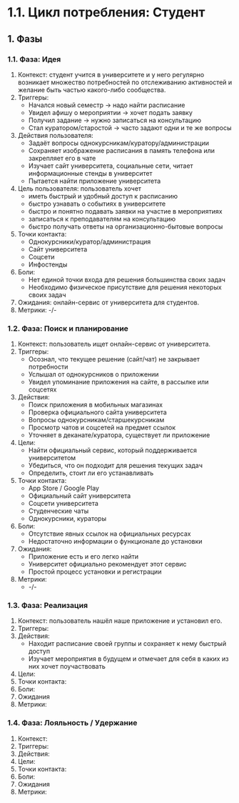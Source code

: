 # 1.1. Цикл потребления: Студент
## 1. Фазы
### 1.1. Фаза: Идея
1. Контекст: студент учится в университете и у него регулярно возникает множество потребностей по отслеживанию активностей и желание быть частью какого-либо сообщества.   
2. Триггеры:    
    - Начался новый семестр → надо найти расписание   
    - Увидел афишу о мероприятии → хочет подать заявку   
    - Получил задание → нужно записаться на консультацию   
    - Стал куратором/старостой → часто задают одни и те же вопросы 
3. Действия пользователя:    
    - Задаёт вопросы однокурсникам/куратору/администрации   
    - Сохраняет изображение расписания в память телефона или закрепляет его в чате   
    - Изучает сайт университета, социальные сети, читает информационные стенды в университет   
    - Пытается найти приложение университета   
4. Цель пользователя: пользователь хочет   
    - иметь быстрый и удобный доступ к расписанию   
    - быстро узнавать о событиях в университете   
    - быстро и понятно подавать заявки на участие в мероприятиях   
    - записаться к преподавателям на консультацию   
    - быстро получать ответы на организационно-бытовые вопросы    
5. Точки контакта:   
    - Однокурсники/куратор/администрация   
    - Сайт университета   
    - Соцсети   
    - Инфостенды   
6. Боли:   
    - Нет единой точки входа для решения большинства своих задач   
    - Необходимо физическое присутствие для решения некоторых своих задач   
7. Ожидания: онлайн-сервис от университета для студентов.   
8. Метрики: -/-   
   
### 1.2. Фаза: Поиск и планирование
1. Контекст: пользователь ищет онлайн-сервис от университета.   
2. Триггеры:
    - Осознал, что текущее решение (сайт/чат) не закрывает потребности
    - Услышал от однокурсников о приложении
    - Увидел упоминание приложения на сайте, в рассылке или соцсетях
3. Действия:
    - Поиск приложения в мобильных магазинах   
    - Проверка официального сайта университета
    - Вопросы однокурсникам/старшекурсникам
    - Просмотр чатов и соцсетей на предмет ссылок
    - Уточняет в деканате/куратора, существует ли приложение
4. Цели: 
	- Найти официальный сервис, который поддерживается университетом
	- Убедиться, что он подходит для решения текущих задач
	- Определить, стоит ли его устанавливать
5. Точки контакта:
	- App Store / Google Play
	- Официальный сайт университета
	- Соцсети университета
	- Студенческие чаты
	- Однокурсники, кураторы
6. Боли:
	- Отсутствие явных ссылок на официальных ресурсах
	- Недостаточно информации о функционале до установки
7. Ожидания:
	- Приложение есть и его легко найти
	- Университет официально рекомендует этот сервис
	- Простой процесс установки и регистрации
8. Метрики:
	- -/- 
   
### 1.3. Фаза: Реализация
1. Контекст: пользователь нашёл наше приложение и установил его.
2. Триггеры:
3. Действия:
    - Находит расписание своей группы и сохраняет к нему быстрый доступ
    - Изучает мероприятия в будущем и отмечает для себя в каких из них хочет поучаствовать
4. Цели:
5. Точки контакта:
6. Боли:
7. Ожидания 
8. Метрики:

### 1.4. Фаза: Лояльность / Удержание
1. Контекст: 
2. Триггеры:
3. Действия:
4. Цели:
5. Точки контакта:
6. Боли:
7. Ожидания 
8. Метрики:
